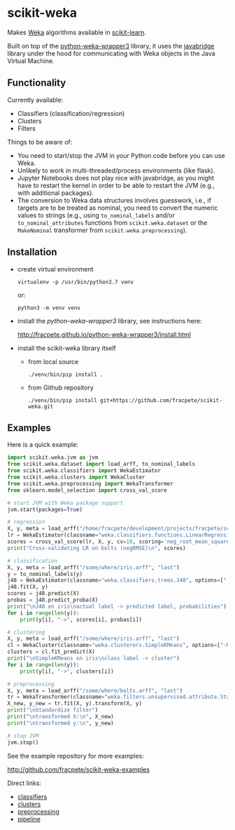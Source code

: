 # scikit-weka
Makes [Weka](https://www.cs.waikato.ac.nz/ml/weka/) algorithms available in [scikit-learn](https://scikit-learn.org/).

Built on top of the [python-weka-wrapper3](https://github.com/fracpete/python-weka-wrapper3) 
library, it uses the [javabridge](https://pypi.python.org/pypi/javabridge) library
under the hood for communicating with Weka objects in the Java Virtual Machine.


## Functionality

Currently available:

* Classifiers (classification/regression)
* Clusters
* Filters

Things to be aware of:

* You need to start/stop the JVM in your Python code before you can use Weka.
* Unlikely to work in multi-threaded/process environments (like flask).
* Jupyter Notebooks does not play nice with javabridge, as you might have to restart the kernel in order to be able 
  to restart the JVM (e.g., with additional packages).
* The conversion to Weka data structures involves guesswork, i.e., if targets are to be treated as nominal, you need 
  to convert the numeric values to strings (e.g., using `to_nominal_labels` and/or `to_nominal_attributes` functions 
  from `scikit.weka.dataset` or the `MakeNominal` transformer from `scikit.weka.preprocessing`).


## Installation

* create virtual environment

  ```commandline
  virtualenv -p /usr/bin/python3.7 venv
  ```
  
  or:
  
  ```commandline
  python3 -m venv venv
  ```

* install the *python-weka-wrapper3* library, see instructions here:

  http://fracpete.github.io/python-weka-wrapper3/install.html
  
* install the scikit-weka  library itself

  * from local source

    ```commandline
    ./venv/bin/pip install .   
    ```
    
  * from Github repository

    ```commandline
    ./venv/bin/pip install git+https://github.com/fracpete/scikit-weka.git   
    ```

## Examples

Here is a quick example:

```python
import scikit.weka.jvm as jvm
from scikit.weka.dataset import load_arff, to_nominal_labels
from scikit.weka.classifiers import WekaEstimator
from scikit.weka.clusters import WekaCluster
from scikit.weka.preprocessing import WekaTransformer
from sklearn.model_selection import cross_val_score

# start JVM with Weka package support
jvm.start(packages=True)

# regression
X, y, meta = load_arff("/home/fracpete/development/projects/fracpete/scikit-weka-examples/src/scikitwekaexamples/data/bolts.arff", "last")
lr = WekaEstimator(classname="weka.classifiers.functions.LinearRegression")
scores = cross_val_score(lr, X, y, cv=10, scoring='neg_root_mean_squared_error')
print("Cross-validating LR on bolts (negRMSE)\n", scores)

# classification
X, y, meta = load_arff("/some/where/iris.arff", "last")
y = to_nominal_labels(y)
j48 = WekaEstimator(classname="weka.classifiers.trees.J48", options=["-M", "3"])
j48.fit(X, y)
scores = j48.predict(X)
probas = j48.predict_proba(X)
print("\nJ48 on iris\nactual label -> predicted label, probabilities")
for i in range(len(y)):
    print(y[i], "->", scores[i], probas[i])

# clustering
X, y, meta = load_arff("/some/where/iris.arff", "last")
cl = WekaCluster(classname="weka.clusterers.SimpleKMeans", options=["-N", "3"])
clusters = cl.fit_predict(X)
print("\nSimpleKMeans on iris\nclass label -> cluster")
for i in range(len(y)):
    print(y[i], "->", clusters[i])

# preprocessing
X, y, meta = load_arff("/some/where/bolts.arff", "last")
tr = WekaTransformer(classname="weka.filters.unsupervised.attribute.Standardize", options=["-unset-class-temporarily"])
X_new, y_new = tr.fit(X, y).transform(X, y)
print("\nStandardize filter")
print("\ntransformed X:\n", X_new)
print("\ntransformed y:\n", y_new)

# stop JVM
jvm.stop()
```


See the example repository for more examples:

http://github.com/fracpete/scikit-weka-examples

Direct links:

* [classifiers](https://github.com/fracpete/scikit-weka-examples/blob/main/src/scikitwekaexamples/classifiers.py)
* [clusters](https://github.com/fracpete/scikit-weka-examples/blob/main/src/scikitwekaexamples/clusters.py)
* [preprocessing](https://github.com/fracpete/scikit-weka-examples/blob/main/src/scikitwekaexamples/preprocessing.py)
* [pipeline](https://github.com/fracpete/scikit-weka-examples/blob/main/src/scikitwekaexamples/pipeline.py)
